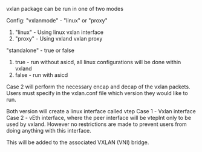 vxlan package can be run in one of two modes

Config:
"vxlanmode" - "linux" or "proxy"
1) "linux" - Using linux vxlan interface
2) "proxy" - Using vxland vxlan proxy

"standalone" - true or false
1) true - run without asicd, all linux configurations will be done within vxland
2) false - run with asicd

Case 2 will perform the necessary encap and decap of the vxlan packets.
Users must specify in the vxlan.conf file which version they would like to run.

Both version will create a linux interface called vtep<vtepid>
Case 1 - Vxlan interface
Case 2 - vEth interface, where the peer interface will be vtep<vtepid>Int only to be used
         by vxland.  However no restrictions are made to prevent users from doing anything
		with this interface. 
		
This will be added to the associated VXLAN (VNI) bridge.
